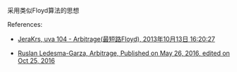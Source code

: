 采用类似Floyd算法的思想

References:

* [JeraKrs, uva 104 - Arbitrage(最短路Floyd), 2013年10月13日 16:20:27](https://blog.csdn.net/keshuai19940722/article/details/12680405)

* [Ruslan Ledesma-Garza, Arbitrage, Published on May 26, 2016, edited on Oct 25, 2016](http://ruslanledesma.com/2016/05/26/arbitrage.html)
